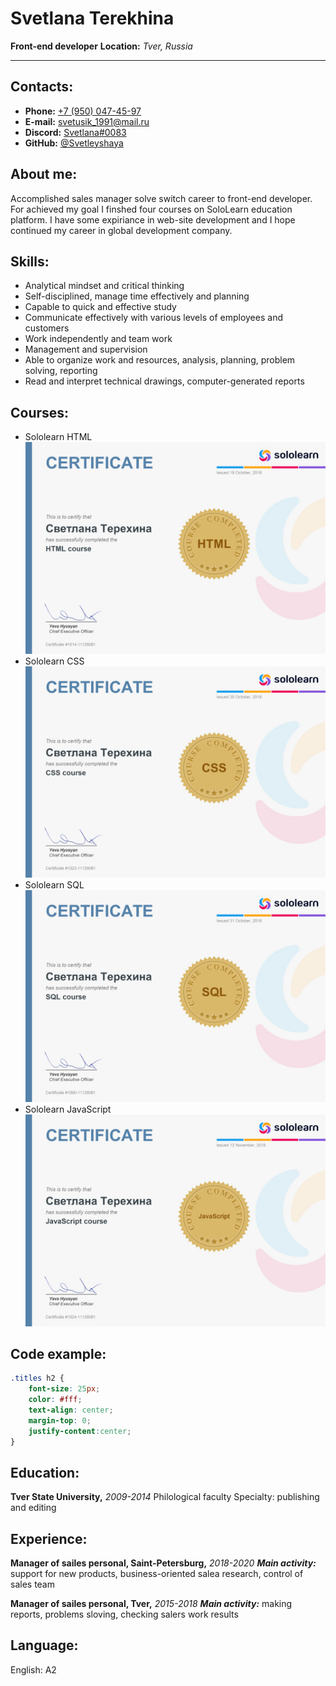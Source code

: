 # Svetlana Terekhina
__Front-end developer__
__Location:__ _Tver, Russia_
___
## Contacts:
+ __Phone:__ [+7 (950) 047-45-97](tel:+79500474597)
+ __E-mail:__ [svetusik_1991@mail.ru](svetusik_1991@mail.ru)
+ __Discord:__ [Svetlana#0083](https://discord.com/invite/PRADsJB)
+ __GitHub:__ [@Svetleyshaya](https://github.com/Svetleyshaya)

## About me:
Accomplished sales manager solve switch career to front-end developer. For achieved my goal I finshed four courses on SoloLearn education platform. I have some expiriance in web-site development and I hope continued my career in global development company.

## Skills:
- Analytical mindset and critical thinking
- Self-disciplined, manage time effectively and planning
- Capable to quick and effective study
- Communicate effectively with various levels of employees and customers
- Work independently and team work
- Management and supervision
- Able to organize work and resources, analysis, planning, problem solving, reporting
- Read and interpret technical drawings, computer-generated reports

## Courses:
+ Sololearn HTML
![Certificate](.\img\cert-1014-11126081.jpg)
+ Sololearn CSS
![Certificate](.\img\cert-1023-11126081.jpg)
+ Sololearn SQL
![Certificate](.\img\cert-1060-11126081.jpg)
+ Sololearn JavaScript
![Certificate](.\img\cert-1024-11126081.jpg)

## Code example:
```css
.titles h2 {
	font-size: 25px;
	color: #fff;
	text-align: center;
	margin-top: 0;
	justify-content:center;
}
```

## Education:
__Tver State University,__ _2009-2014_
Philological faculty
Specialty: publishing and editing

## Experience:
__Manager of sailes personal, Saint-Petersburg,__ _2018-2020_
___Main activity:___ support for new products, business-oriented salea research, control of sales team

__Manager of sailes personal, Tver,__ _2015-2018_
___Main activity:___ making reports, problems sloving, checking salers work results

## Language:
English: A2